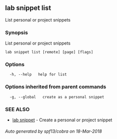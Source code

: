 ## lab snippet list

List personal or project snippets

### Synopsis

List personal or project snippets

```
lab snippet list [remote] [page] [flags]
```

### Options

```
  -h, --help   help for list
```

### Options inherited from parent commands

```
  -g, --global   create as a personal snippet
```

### SEE ALSO

* [lab snippet](lab_snippet.md)	 - Create a personal or project snippet

###### Auto generated by spf13/cobra on 18-Mar-2018
